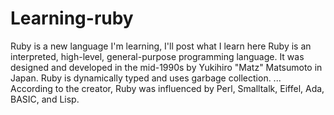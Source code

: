# Learning-ruby
Ruby is a new language I'm learning, I'll post what I learn here
Ruby is an interpreted, high-level, general-purpose programming language. It was designed and developed in the mid-1990s by Yukihiro "Matz" Matsumoto in Japan. Ruby is dynamically typed and uses garbage collection. ... According to the creator, Ruby was influenced by Perl, Smalltalk, Eiffel, Ada, BASIC, and Lisp.
